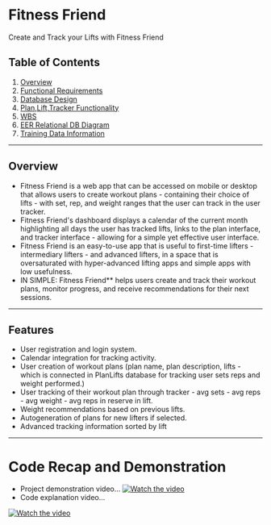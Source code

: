 # **Fitness Friend**  
Create and Track your Lifts with Fitness Friend

## **Table of Contents**
1. [Overview](#overview)
2. [Functional Requirements](https://docs.google.com/document/d/1srF8oGTNmqTlCrI0lN3KUiff2r3__MvGwCiBQCDxQos/edit?usp=sharing)
3. [Database Design](https://docs.google.com/document/d/1lxbbgL2HLg1uI_DE7TtSzCqkJ7iwn5i1IMK5zQ28soQ/edit?usp=sharing)
4. [Plan,Lift,Tracker Functionality](https://docs.google.com/document/d/17s8uYePlKkFkSQraUYe7-mxFrkQ3v9x8L7MCJXYzAN4/edit?usp=sharing)
5. [WBS](https://docs.google.com/document/d/1ez9xkvQ2hNxDfMBgt6n_tNCwkrcmJvW0id0xeI5v5Yc/edit?usp=sharing)
6. [EER Relational DB Diagram](https://drive.google.com/file/d/1o_gOxDREhP-9dAWIs0F2NKnT1iwHugS9/view?usp=sharing)
7. [Training Data Information](https://docs.google.com/document/d/1hPkIP76za0HWy6BrmT2m5MhoQq0FPAC-Pq3jwkr1mQU/edit?usp=sharing)

---

## **Overview**
- Fitness Friend is a web app that can be accessed on mobile or desktop that allows users to create workout plans - containing their choice of lifts - with set, rep, and weight ranges that the user can track in the user tracker.
- Fitness Friend's dashboard displays a calendar of the current month highlighting all days the user has tracked lifts, links to the plan interface, and tracker interface - allowing for a simple yet effective user interface.
- Fitness Friend is an easy-to-use app that is useful to first-time lifters - intermediary lifters - and advanced lifters, in a space that is oversaturated with hyper-advanced lifting apps and simple apps with low usefulness. 
- IN SIMPLE: Fitness Friend** helps users create and track their workout plans, monitor progress, and receive recommendations for their next sessions.

---

## **Features**
- User registration and login system.
- Calendar integration for tracking activity.
- User creation of workout plans (plan name, plan description, lifts - which is connected in PlanLifts database for tracking user sets reps and weight performed.)
- User tracking of their workout plan through tracker - avg sets - avg reps - avg weight - avg reps in reserve in lift. 
- Weight recommendations based on previous lifts.
- Autogeneration of plans for new lifters if selected.
- Advanced tracking information sorted by lift

---

# Code Recap and Demonstration
- Project demonstration video...
[![Watch the video](https://img.youtube.com/vi/t-67vfBuXDM/0.jpg)](https://www.youtube.com/watch?v=t-67vfBuXDM&ab_channel=CodyRabie)
- Code explanation video...

[![Watch the video](https://img.youtube.com/vi/6XjA02x24Tc/0.jpg)](https://www.youtube.com/watch?v=6XjA02x24Tc&ab_channel=CodyRabie)
